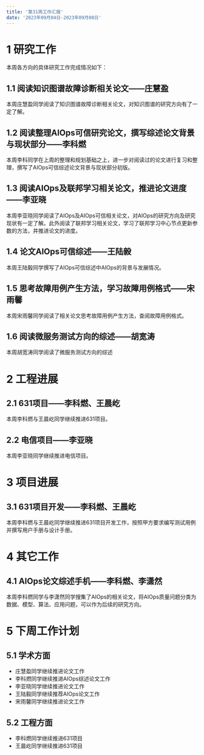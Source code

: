 ```yaml
---
title: '第31周工作汇报'
date: '2023年09月04日-2023年09月08日'
---
```


<!-- 只允许使用一级标题和二级标题 -->

# 1 研究工作

本周各方向的具体研究工作完成情况如下：

## 1.1 阅读知识图谱故障诊断相关论文——庄慧盈

本周庄慧盈同学阅读了知识图谱故障诊断相关论文，对知识图谱的研究方向有了一定了解。

## 1.2 阅读整理AIOps可信研究论文，撰写综述论文背景与现状部分——李科燃

本周李科同学在上周的整理和规划基础之上，进一步对阅读过的论文进行复习和整理，撰写了AIOps可信综述论文背景与现状部分初版。

## 1.3 阅读AIOps及联邦学习相关论文，推进论文进度——李亚晓

本周李亚晓同学阅读了AIOps及AIOps可信相关论文，对AIOps的研究方向及研究现状有一定了解。此外阅读了联邦学习相关论文，学习了联邦学习中心节点更新参数的方法，并推进论文的进度。

## 1.4 论文AIOps可信综述——王陆毅

本周王陆毅同学撰写了AIOps可信综述中AIOps的背景与发展情况。

## 1.5 思考故障用例产生方法，学习故障用例格式——宋雨馨

本周宋雨馨同学阅读了相关论文思考故障用例产生方法，查阅故障用例格式。
## 1.6 阅读微服务测试方向的综述——胡宽涛
本周胡宽涛同学阅读了微服务测试方向的综述

# 2 工程进展

## 2.1 631项目——李科燃、王晨屹

本周李科燃与王晨屹同学继续推进631项目。

## 2.2 电信项目——李亚晓

本周李亚晓同学继续推进电信项目。

# 3 项目进展

## 3.1 631项目开发——李科燃、王晨屹

本周李科燃与王晨屹同学继续推进631项目开发工作，按照甲方要求编写测试用例并撰写用户手册与设计手册。

# 4 其它工作

## 4.1 AIOps论文综述手机——李科燃、李潇然

本周李科燃同学与李潇然同学搜集了AIOps的相关论文，将AIOps质量问题分类为数据、模型、算法、应用问题，可以作为后续的研究方向。

# 5 下周工作计划

## 5.1 学术方面

+ 庄慧盈同学继续推进论文工作
+ 李科燃同学继续推进AIOps综述论文工作
+ 李亚晓同学继续推进论文工作
+ 王陆毅同学继续推荐AIOps论文工作
+ 宋雨馨同学继续推进论文工作

## 5.2 工程方面

+ 李科燃同学继续推进631项目
+ 王晨屹同学继续推进631项目
